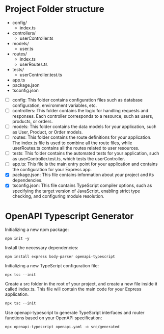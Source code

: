 # Project Folder structure

- config/
    - index.ts
- controllers/
    - userController.ts
- models/
    - user.ts
- routes/
    - index.ts
    - userRoutes.ts
- tests/
    - userController.test.ts
- app.ts
- package.json
- tsconfig.json

- [ ] config: This folder contains configuration files such as database configuration, environment variables, etc.
- [ ] controllers: This folder contains the logic for handling requests and responses. Each controller corresponds to a resource, such as users, products, or orders.
- [ ] models: This folder contains the data models for your application, such as User, Product, or Order models.
- [ ] routes: This folder contains the route definitions for your application. The index.ts file is used to combine all the route files, while userRoutes.ts contains all the routes related to user resources.
- [ ] tests: This folder contains the automated tests for your application, such as userController.test.ts, which tests the userController.
- [ ] app.ts: This file is the main entry point for your application and contains the configuration for your Express app.
- [x] package.json: This file contains information about your project and its dependencies.
- [x] tsconfig.json: This file contains TypeScript compiler options, such as specifying the target version of JavaScript, enabling strict type checking, and configuring module resolution.

# OpenAPI Typescript Generator

Initializing a new npm package:
```shell
npm init -y
```

Install the necessary dependencies:
```shell
npm install express body-parser openapi-typescript
```

Initializing a new TypeScript configuration file:
```shell
npx tsc --init
```

Create a src folder in the root of your project, and create a new file inside it called index.ts. This file will contain the main code for your Express application.
```javascript
npx tsc --init
```

Use openapi-typescript to generate TypeScript interfaces and router functions based on your OpenAPI specification:
```shell
npx openapi-typescript openapi.yaml -o src/generated
```
